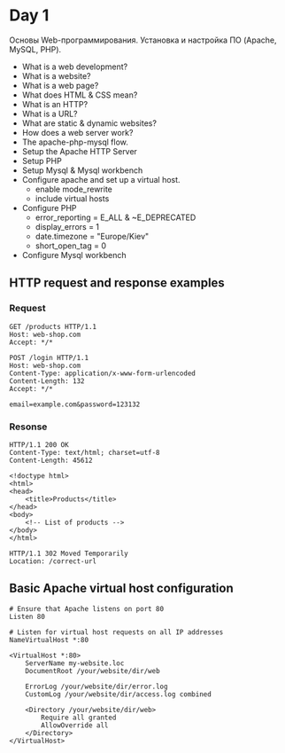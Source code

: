 # Day 1 

Основы Web-программирования. Установка и настройка ПО (Apache, MySQL, PHP).

* What is a web development?
* What is a website?
* What is a web page?
* What does HTML & CSS mean?
* What is an HTTP?
* What is a URL?
* What are static & dynamic websites?
* How does a web server work?
* The apache-php-mysql flow.
* Setup the Apache HTTP Server
* Setup PHP
* Setup Mysql & Mysql workbench
* Configure apache and set up a virtual host.
  * enable mode_rewrite
  * include virtual hosts
* Configure PHP
  * error_reporting = E_ALL & ~E_DEPRECATED
  * display_errors = 1
  * date.timezone = "Europe/Kiev"
  * short_open_tag = 0
* Configure Mysql workbench

## HTTP request and response examples

### Request
```
GET /products HTTP/1.1
Host: web-shop.com
Accept: */*
```

```
POST /login HTTP/1.1
Host: web-shop.com
Content-Type: application/x-www-form-urlencoded
Content-Length: 132
Accept: */*

email=example.com&password=123132
```

### Resonse
```
HTTP/1.1 200 OK
Content-Type: text/html; charset=utf-8
Content-Length: 45612

<!doctype html>
<html>
<head>
    <title>Products</title>
</head>
<body>
    <!-- List of products -->
</body>
</html>
```

```
HTTP/1.1 302 Moved Temporarily
Location: /correct-url
```

## Basic Apache virtual host configuration
```
# Ensure that Apache listens on port 80
Listen 80

# Listen for virtual host requests on all IP addresses
NameVirtualHost *:80

<VirtualHost *:80>
    ServerName my-website.loc
    DocumentRoot /your/website/dir/web

    ErrorLog /your/website/dir/error.log
    CustomLog /your/website/dir/access.log combined

    <Directory /your/website/dir/web>
        Require all granted
        AllowOverride all
    </Directory>
</VirtualHost>
```
